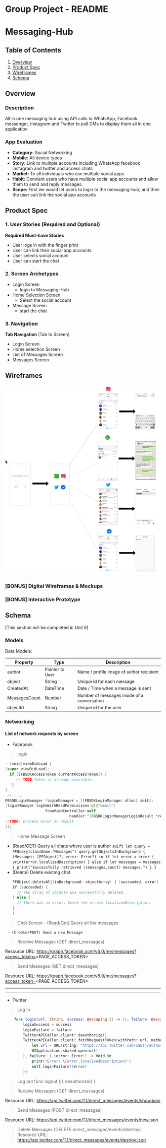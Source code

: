 # **Group Project - README**
# Messaging-Hub

## Table of Contents
1. [Overview](#Overview)
1. [Product Spec](#Product-Spec)
1. [Wireframes](#Wireframes)
2. [Schema](#Schema)

## Overview
### Description
All in one messaging hub using API calls to WhatsApp, Facebook messenger, Instagram and Twitter to pull DMs to display them all in one application
### App Evaluation

- **Category:** Social Networking
- **Mobile:** All device types
- **Story:** Link to multiple accounts including WhatsApp facebook instagram and twitter and access chats
- **Market:** To all individuals who use multiple social apps
- **Habit:** Convient users who have multiple social app accounts and allow them to send and reply messages.
- **Scope:** First we would let users to login to the messaging-hub, and then the user can link the social app accounts

## Product Spec

### 1. User Stories (Required and Optional)

**Required Must-have Stories**

*  User logs in with the finger print 
*  User can link their social app accounts
*  User selects social account 
*  User can start the chat


### 2. Screen Archetypes

* Login Screen
   * login to Messaging-Hub
* Home Selection Screen
    * Select the social account 
* Message Screen
   * start the chat

### 3. Navigation

**Tab Navigation** (Tab to Screen)

* Login Screen
* Home selection Screen
* List of Messages Screen
* Messages Screen



## Wireframes

![](Messaging-Hub.gif)


### [BONUS] Digital Wireframes & Mockups

### [BONUS] Interactive Prototype

## Schema 
[This section will be completed in Unit 9]
### Models
Data Models:


 | Property      | Type     | Description |
   | ------------- | -------- | ------------|
   | author        | Pointer to User|  Name / profile image of author recipient |
   | object        | String   | Unique id for each message |
   | CreatedAt       | DateTime | Date / Time when a message is sent |
   | MessagesCount | Number   | Number of messages inside of a conversation|
   | objectId    | String   | Unique id for the user |







### Networking
#### List of network requests by screen
 
* Facebook

 > login
  ```swift
  - (void)viewDidLoad {
  [super viewDidLoad];
    if ([FBSDKAccessToken currentAccessToken]) {
       // TODO:Token is already available.
     }
  }
   // ....
FBSDKLoginManager *loginManager = [[FBSDKLoginManager alloc] init];
[loginManager logInWithReadPermissions:@[@"email"]
                    fromViewController:self
                               handler:^(FBSDKLoginManagerLoginResult *result, NSError *error) {
  //TODO: process error or result
 }];
 ```
 >Home Message Screen
   - (Read/GET)  Query all chats where user is author
         ```swift
         let query = PFQuery(className:"Messages")
         query.getObjectsInBackground { (Messages: [PFObject]?, error: Error?) in
            if let error = error { 
               print(error.localizedDescription)
            } else if let messages = messages {
               print("Successfully retrieved \(messages.count) messages.")
            }
         }
         ```
   - (Delete) Delete existing chat
      ```swift
      PFObject.deleteAll(inBackground: objectArray) { (succeeded, error) in
      if (succeeded) {
        // The array of objects was successfully deleted.
      } else {
        // There was an error. Check the errors localizedDescription.
      }
     }
  > Chat Screen
     - (Read/Get) Query all the messages
   
     - (Create/POST) Send a new Message

> Receive Messages (GET direct_messages)

Resource URL: https://graph.facebook.com/v6.0/me/messages?access_token=<PAGE_ACCESS_TOKEN>

> Send Messages (GET direct_messages)

Resource URL: https://graph.facebook.com/v6.0/me/messages?access_token=<PAGE_ACCESS_TOKEN>
 

 ----------------------------------------------------------------------------------------------------------------





 ----------------------------------------------------------------
 
 
 
* Twitter
 
> Log in 
```swift
    func login(url: String, success: @escaping () -> (), failure: @escaping (Error) -> ()){
        loginSuccess = success
        loginFailure = failure
        TwitterAPICaller.client?.deauthorize()
        TwitterAPICaller.client?.fetchRequestToken(withPath: url, method: "GET", callbackURL: URL(string: "alamoTwitter://oauth"),           scope: nil, success: { (requestToken: BDBOAuth1Credential!) -> Void in
            let url = URL(string: "https://api.twitter.com/oauth/authorize?oauth_token=\(requestToken.token!)")!
            UIApplication.shared.open(url)
        }, failure: { (error: Error!) -> Void in
            print("Error: \(error.localizedDescription)")
            self.loginFailure?(error)
        })
```

> Log out
  func logout (){
        deauthorize()
    }
 
> Receive Messages (GET direct_messages)

Resource URL: https://api.twitter.com/1.1/direct_messages/events/show.json

> Send Messages (POST direct_messages)

Resource URL: https://api.twitter.com/1.1/direct_messages/events/new.json

> Delete Messages (DELETE direct_messages/events/destroy)
Resource URL: https://api.twitter.com/1.1/direct_messages/events/destroy.json


      
      
        



